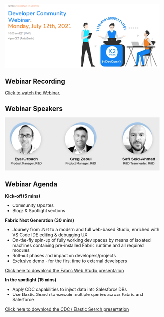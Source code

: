 ![](../images/webinar_20210712.PNG)



## Webinar Recording 

[Click to watch the Webinar.](https://www.youtube.com/watch?v=sBgpmSd_mDo)

## Webinar Speakers

<img src="../images/webinar2_speakers.PNG"  />

## Webinar Agenda

**Kick-off (5 mins)** 

- Community Updates
- Blogs & Spotlight sections

**Fabric Next Generation (30 mins)**

- Journey from .Net to a modern and full web-based Studio, enriched with VS Code IDE editing & debugging UX
- On-the-fly spin-up of fully working dev spaces by means of isolated machines containing pre-installed Fabric runtime and all required modules
- Roll-out phases and impact on developers/projects
- Exclusive demo - for the first time to external developers

[Click here to download the Fabric Web Studio presentation](WebStudioCommunityWebinarJul12th.pdf)

**In the spotlight (15 mins)**

- Apply CDC capabilities to inject data into Salesforce DBs
- Use Elastic Search to execute multiple queries across Fabric and Salesforce

[Click here to download the CDC / Elastic Search presentation](CDC&ElasticSearchWebinarJuly12th.pdf)




